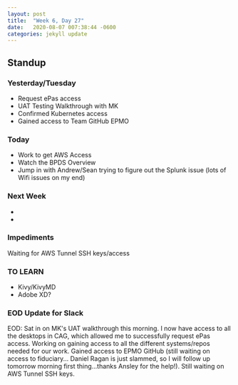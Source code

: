 ```yaml
---
layout: post
title:  "Week 6, Day 27"
date:   2020-08-07 007:38:44 -0600
categories: jekyll update
---
```


## Standup

### Yesterday/Tuesday
* Request ePas access
* UAT Testing Walkthrough with MK
* Confirmed Kubernetes access
* Gained access to Team GitHub EPMO

### Today
* Work to get AWS Access
* Watch the BPDS Overview
* Jump in with Andrew/Sean trying to figure out the Splunk issue (lots of Wifi issues on my end)

### Next Week
*  
* 

### Impediments
Waiting for AWS Tunnel SSH keys/access

### TO LEARN
* Kivy/KivyMD
* Adobe XD?

### EOD Update for Slack

EOD: Sat in on MK's UAT walkthrough this morning. I now have access to all the desktops in CAG, which allowed me to successfully request ePas access. Working on gaining access to all the different systems/repos needed for our work. Gained access to EPMO GitHub (still waiting on access to fiduciary... Daniel Ragan is just slammed, so I will follow up tomorrow morning first thing...thanks Ansley for the help!). Still waiting on AWS Tunnel SSH keys.

